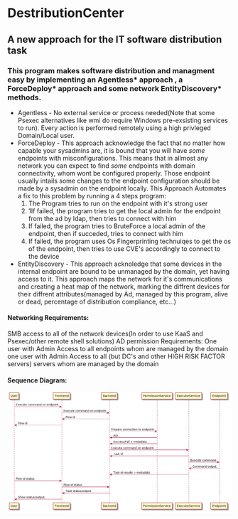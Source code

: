# DestributionCenter
## A new approach for the IT software distribution task
### This program makes software distribution and managment easy by implementing an Agentless* approach , a ForceDeploy* approach and some network EntityDiscovery* methods.

* Agentless - No external service or process needed(Note that some Psexec alternatives like wmi do require Windows pre-exsisting services to run).
             Every action is performed remotely using a high privleged Domain/Local user.
* ForceDeploy - This approach acknowledge the fact that no matter how capable your sysadmins are, it is bound that you will have *some* endpoints with misconfigurations.
               This means that in allmost any network you can expect to find *some* endpoints with domain connectivity, whom wont be configured properly.
               Those endpoint usually intails some changes to the endpoint configuration should be made by a sysadmin on the endpoint locally.
This Approach Automates a fix to this problem by running a 4 steps program:
  1. The Program tries to run on the endpoint with it's strong user
  1. 1If failed, the program tries to get the local admin for the endpoint from the ad by ldap, then tries to connect with him
  1. If failed, the program tries to BruteForce a local admin of the endpoint, then if succeded, tries to connect with him
  1. If failed, the program uses Os Fingerprinting technuiqes to get the os of the endpoint, then tries to use CVE's accordingly to connect to the device
* EntityDiscovery - This approach acknoledge that some devices in the internal endpoint are bound to be unmanaged by the domain, yet having access to it.
                   This approach maps the network for it's communications and creating a heat map of the network, marking the diffrent devices for their diffrent
                   attributes(managed by Ad, managed by this program, alive or dead, percentage of distribution compliance, etc...)


#### Networking Requirements:
  SMB access to all of the network devices(In order to use KaaS and Psexec/other remote shell solutions)
AD permission Requirements:
  One user with Admin Access to all endpoints whom are managed by the domain
  one user with Admin Access to all (but DC's and other HIGH RISK FACTOR servers) servers whom are managed by the domain

#### Sequence Diagram:
  ![Sequence Diagram](./Architecture/sequence-diagram.jpg?raw=true)
